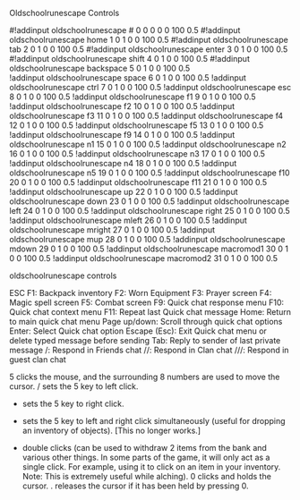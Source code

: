 Oldschoolrunescape Controls
 
 
 
#!addinput oldschoolrunescape # 0 0 0 0 0 100 0.5
#!addinput oldschoolrunescape home 1 0 1 0 0 100 0.5
#!addinput oldschoolrunescape tab 2 0 1 0 0 100 0.5
#!addinput oldschoolrunescape enter 3 0 1 0 0 100 0.5
#!addinput oldschoolrunescape shift 4 0 1 0 0 100 0.5
#!addinput oldschoolrunescape backspace 5 0 1 0 0 100 0.5      
!addinput oldschoolrunescape space 6 0 1 0 0 100 0.5
!addinput oldschoolrunescape ctrl 7 0 1 0 0 100 0.5
!addinput oldschoolrunescape esc 8 0 1 0 0 100 0.5
!addinput oldschoolrunescape f1 9 0 1 0 0 100 0.5
!addinput oldschoolrunescape f2 10 0 1 0 0 100 0.5
!addinput oldschoolrunescape f3 11 0 1 0 0 100 0.5
!addinput oldschoolrunescape f4 12 0 1 0 0 100 0.5
!addinput oldschoolrunescape f5 13 0 1 0 0 100 0.5
!addinput oldschoolrunescape f9 14 0 1 0 0 100 0.5
!addinput oldschoolrunescape n1 15 0 1 0 0 100 0.5
!addinput oldschoolrunescape n2 16 0 1 0 0 100 0.5
!addinput oldschoolrunescape n3 17 0 1 0 0 100 0.5
!addinput oldschoolrunescape n4 18 0 1 0 0 100 0.5
!addinput oldschoolrunescape n5 19 0 1 0 0 100 0.5
!addinput oldschoolrunescape f10 20 0 1 0 0 100 0.5
!addinput oldschoolrunescape f11 21 0 1 0 0 100 0.5
!addinput oldschoolrunescape up 22 0 1 0 0 100 0.5
!addinput oldschoolrunescape down 23 0 1 0 0 100 0.5
!addinput oldschoolrunescape left 24 0 1 0 0 100 0.5
!addinput oldschoolrunescape right 25 0 1 0 0 100 0.5
!addinput oldschoolrunescape mleft 26 0 1 0 0 100 0.5
!addinput oldschoolrunescape mright 27 0 1 0 0 100 0.5
!addinput oldschoolrunescape mup 28 0 1 0 0 100 0.5
!addinput oldschoolrunescape mdown 29 0 1 0 0 100 0.5
!addinput oldschoolrunescape macromod1 30 0 1 0 0 100 0.5
!addinput oldschoolrunescape macromod2 31 0 1 0 0 100 0.5
 
 
 
 
 
 
 
 
 
 
 
 
 
 
 
 
 
 
oldschoolrunescape controls


ESC
F1: Backpack inventory
F2: Worn Equipment
F3: Prayer screen
F4: Magic spell screen
F5: Combat screen
F9: Quick chat response menu
F10: Quick chat context menu
F11: Repeat last Quick chat message
Home: Return to main quick chat menu
Page up/down: Scroll through quick chat options
Enter: Select Quick chat option
Escape (Esc): Exit Quick chat menu or delete typed message before sending
Tab: Reply to sender of last private message
/: Respond in Friends chat
//: Respond in Clan chat
///: Respond in guest clan chat


5 clicks the mouse, and the surrounding 8 numbers are used to move the cursor.
/ sets the 5 key to left click.
- sets the 5 key to right click.
* sets the 5 key to left and right click simultaneously (useful for dropping an inventory of objects). [This no longer works.]
+ double clicks (can be used to withdraw 2 items from the bank and various other things. In some parts of the game, it will only act as a single click. For example, using it to click on an item in your inventory. Note: This is extremely useful while alching).
0 clicks and holds the cursor.
. releases the cursor if it has been held by pressing 0.
